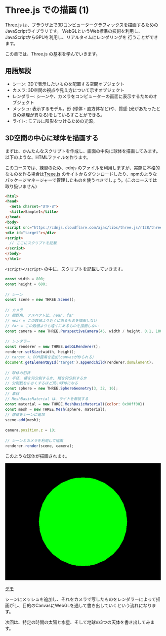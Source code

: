 # Three.js での描画 (1)

[Three.js](https://threejs.org/) は、ブラウザ上で3Dコンピューターグラフィックスを描画するためのJavaScriptライブラリです。
WebGLというWeb標準の技術を利用し、JavaScriptからGPUを利用し、リアルタイムにレンダリングを
行うことができます。

この章では、Three.js の基本を学んでいきます。

## 用語解説

- シーン: 3Dで表示したいものを配置する空間オブジェクト
- カメラ: 3D空間の視点や見え方について示すオブジェクト
- レンダラー: シーンや、カメラをコンピューターの画面に表示するためのオブジェクト
- メッシュ: 表示するモデル。形 (球体・直方体など)や、質感 (光があたったときの処理が異なる)をしているすことができる。
- ライト: モデルに陰影をつけるための光源。

## 3D空間の中心に球体を描画する

まずは、かんたんなスクリプトを作成し、画面の中央に球体を描画してみます。
以下のような、HTMLファイルを作ります。

このコースでは、練習のため、cdnjs のファイルを利用しますが、実際に本格的なものを作る場合は[Treee.js](https://threejs.org/)
のサイトからダウンロードしたり、npmのようなパッケージマネージャーで管理したものを使うべきでしょう。(このコースでは取り扱いません)

```html
<html>
<head>
  <meta charset="UTF-8">
  <title>Sample1</title>
</head>
<body>
<script src="https://cdnjs.cloudflare.com/ajax/libs/three.js/r128/three.min.js"></script>
<div id="target"></div>
<script>
  // ここにスクリプトを記載
</script>
</body>
</html>
```

`<script></script>` の中に、スクリプトを記載していきます。

```js
const width = 800;
const height = 600;

// シーン
const scene = new THREE.Scene();

// カメラ
// 視野角, アスペクト比, near, far
// near = この数値より近くにあるものを描画しない
// far = この数値よりも遠くにあるものを描画しない
const camera = new THREE.PerspectiveCamera(45, width / height, 0.1, 1000);

// レンダラー
const renderer = new THREE.WebGLRenderer();
renderer.setSize(width, height);
// target に DOM要素を追加(canvasが作られる)
document.getElementById('target').appendChild(renderer.domElement);

// 球体の形状
// 半径, 横を何分割するか, 縦を何分割するか
// 分割数を小さくするほど荒い球体になる
const sphere = new THREE.SphereGeometry(3, 32, 16);
// 素材
// MeshBasicMaterial は、ライトを無視する
const material = new THREE.MeshBasicMaterial({color: 0x00ff00})
const mesh = new THREE.Mesh(sphere, material);
// 球体をシーンに追加
scene.add(mesh);

camera.position.z = 10;

// シーンとカメラを利用して描画
renderer.render(scene, camera);
```

このような球体が描画されます。

![](./images/8_1_sphere.png)

[デモ](sample/sample08_01.html)

シーンにメッシュを追加し、それをカメラで写したものをレンダラーによって描画がし、目的のCanvasにWebGLを通して書き出していくという流れになります。

次回は、特定の時間の太陽と水星、そして地球の3つの天体を書き出してみます。
